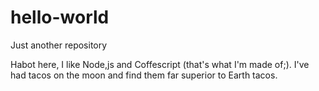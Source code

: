 # hello-world
Just another repository

Habot here, I like Node,js and Coffescript (that's what I'm made of;).
I've had tacos on the moon and find them far superior to Earth tacos.

